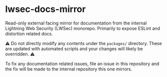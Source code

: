# lwsec-docs-mirror

Read-only external facing mirror for documentation from the internal Lightning Web Security (LWSec) monorepo. Primarily to expose ESLint and distortion related docs.

:warning: Do not directly modify any contents under the `packages/` directory. These are updated with automated scripts and your changes will likely be overridden. :warning:

To fix any documentation related issues, file an issue in this repository and the fix will be made to the internal repository this one mirrors. 
